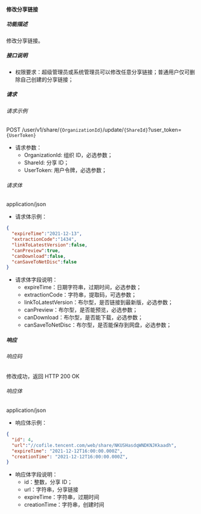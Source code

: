 #### 修改分享链接

##### 功能描述

修改分享链接。

##### 接口说明
- 权限要求：超级管理员或系统管理员可以修改任意分享链接；普通用户仅可删除自己创建的分享链接；



##### 请求

###### 请求示例
POST /user/v1/share/`{OrganizationId}`/update/`{ShareId}`?user_token=`{UserToken}`

- 请求参数：
  - OrganizationId: 组织 ID，必选参数；
  - ShareId: 分享 ID；
  - UserToken: 用户令牌，必选参数；
  
###### 请求体

application/json

- 请求体示例：

```json
{
  "expireTime":"2021-12-13",
  "extractionCode":"1434",
  "linkToLatestVersion":false,
  "canPreview":true,
  "canDownload":false,
  "canSaveToNetDisc":false
}
```

- 请求体字段说明：
  - expireTime：日期字符串，过期时间，必选参数；
  - extractionCode：字符串，提取码，可选参数；
  - linkToLatestVersion：布尔型，是否链接到最新版，必选参数；
  - canPreview：布尔型，是否能预览，必选参数；
  - canDownload：布尔型，是否能下载，必选参数；
  - canSaveToNetDisc：布尔型，是否能保存到网盘，必选参数；

##### 响应

###### 响应码

修改成功，返回 HTTP 200 OK

###### 响应体

application/json

- 响应体示例：

```json
{
  "id": 4,
  "url":"//cofile.tencent.com/web/share/NKUSHasdqWNDKNJKkaadh",
  "expireTime": "2021-12-12T16:00:00.000Z",
  "creationTime": "2021-12-12T16:00:00.000Z",
}
```

- 响应体字段说明：
  - id：整数，分享 ID；
  - url：字符串，分享链接
  - expireTime：字符串，过期时间
  - creationTime：字符串，创建时间
